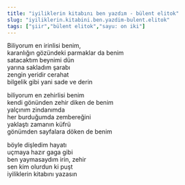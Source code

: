 ```yaml
---
title: "iyiliklerin kitabını ben yazdım - bülent elitok"
slug: "iyiliklerin.kitabini.ben.yazdim-bulent.elitok"
tags: ["şiir","bülent elitok","sayu: on iki"]
---
```

Biliyorum en irinlisi benim,    
karanlığın gözündeki parmaklar da benim  
satacaktım beynimi dün  
yarına sakladım şarabı  
zengin yeridir cerahat  
bilgelik gibi yani sade ve derin

biliyorum en zehirlisi benim  
kendi gönünden zehir diken de benim  
yalçınım zindanımda  
her burduğumda zembereğini  
yaklaştı zamanın küfrü  
gönümden sayfalara döken de benim

böyle dişledim hayatı  
uçmaya hazır gaga gibi  
ben yaymasaydım irin, zehir  
sen kim olurdun ki puşt  
iyiliklerin kitabını yazasın
